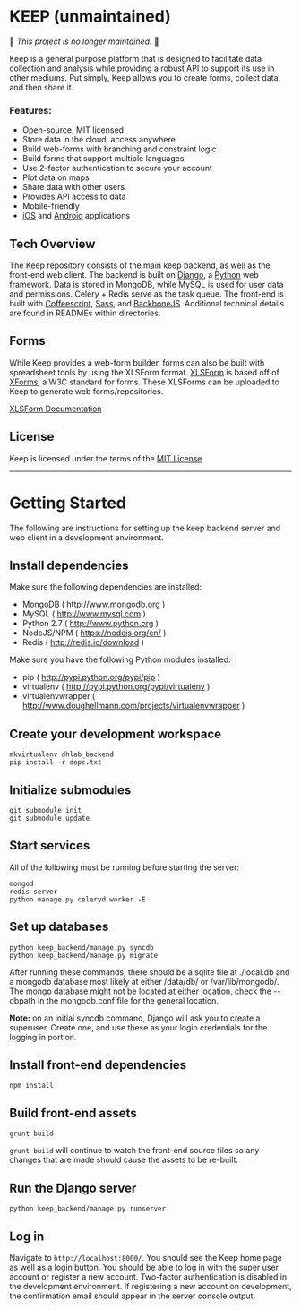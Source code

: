 # KEEP (unmaintained)

:construction: *This project is no longer maintained.* :construction:

Keep is a general purpose platform that is designed to facilitate data
collection and analysis while providing a robust API to support its use in
other mediums. Put simply, Keep allows you to create forms, collect data, and
then share it.

### Features:

- Open-source, MIT licensed
- Store data in the cloud, access anywhere
- Build web-forms with branching and constraint logic
- Build forms that support multiple languages
- Use 2-factor authentication to secure your account
- Plot data on maps
- Share data with other users
- Provides API access to data
- Mobile-friendly
- [iOS][ios] and [Android][android] applications

[ios]: https://github.com/DHLabs/Keep_iOS
[android]: https://github.com/DHLabs/Keep_Android


## Tech Overview

The Keep repository consists of the main keep backend, as well as the front-end
web client. The backend is built on [Django][dj], a [Python][py] web framework.
Data is stored in MongoDB, while MySQL is used for user data and permissions.
Celery + Redis serve as the task queue. The front-end is built with
[Coffeescript][cs], [Sass][sass], and [BackboneJS][bb]. Additional technical
details are found in READMEs within directories.

[py]: https://www.python.org/
[dj]: https://www.djangoproject.com/
[bb]: http://backbonejs.org/
[cs]: http://coffeescript.org/
[sass]: http://sass-lang.com/

## Forms

While Keep provides a web-form builder, forms can also be built with
spreadsheet tools by using the XLSForm format. [XLSForm][xlsform] is based off
of [XForms][xform], a W3C standard for forms. These XLSForms can be uploaded to
Keep to generate web forms/repositories.

[XLSForm Documentation][xlsform]

[xform]: https://en.wikipedia.org/wiki/XForms
[xlsform]: http://xlsform.org/

## License

Keep is licensed under the terms of the [MIT License](LICENSE.txt)

---

# Getting Started

The following are instructions for setting up the keep backend server and web
client in a development environment.

## Install dependencies

Make sure the following dependencies are installed:

- MongoDB ( http://www.mongodb.org )
- MySQL ( http://www.mysql.com )
- Python 2.7 ( http://www.python.org )
- NodeJS/NPM ( https://nodejs.org/en/ )
- Redis ( http://redis.io/download )

Make sure you have the following Python modules installed:

- pip ( http://pypi.python.org/pypi/pip )
- virtualenv ( http://pypi.python.org/pypi/virtualenv )
- virtualenvwrapper ( http://www.doughellmann.com/projects/virtualenvwrapper )

## Create your development workspace

    mkvirtualenv dhlab_backend
    pip install -r deps.txt

## Initialize submodules

    git submodule init
    git submodule update

## Start services

All of the following must be running before starting the server:

    mongod
    redis-server
    python manage.py celeryd worker -E

## Set up databases

    python keep_backend/manage.py syncdb
    python keep_backend/manage.py migrate

After running these commands, there should be a sqlite file at ./local.db and a
mongodb database most likely at either /data/db/ or /var/lib/mongodb/.  The
mongo database might not be located at either location, check the --dbpath in
the mongodb.conf file for the general location.

**Note:** on an initial syncdb command, Django will ask you to create a
superuser. Create one, and use these as your login credentials for the logging
in portion.

## Install front-end dependencies

    npm install

## Build front-end assets

    grunt build

`grunt build` will continue to watch the front-end source files so any changes
that are made should cause the assets to be re-built.

## Run the Django server

    python keep_backend/manage.py runserver

## Log in

Navigate to `http://localhost:8000/`. You should see the Keep home page as well
as a login button. You should be able to log in with the super user account or
register a new account. Two-factor authentication is disabled in the
development environment. If registering a new account on development, the
confirmation email should appear in the server console output.
